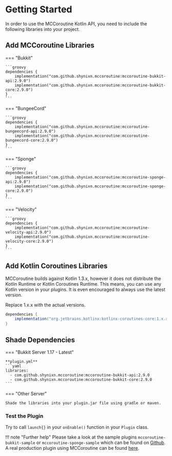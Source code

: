 # Getting Started

In order to use the MCCoroutine Kotlin API, you need to include the following libraries into your project.

## Add MCCoroutine Libraries

=== "Bukkit"

    ```groovy
    dependencies {
        implementation("com.github.shynixn.mccoroutine:mccoroutine-bukkit-api:2.9.0")
        implementation("com.github.shynixn.mccoroutine:mccoroutine-bukkit-core:2.9.0")
    }
    ```

=== "BungeeCord"

    ```groovy
    dependencies {
        implementation("com.github.shynixn.mccoroutine:mccoroutine-bungeecord-api:2.9.0")
        implementation("com.github.shynixn.mccoroutine:mccoroutine-bungeecord-core:2.9.0")
    }
    ```

=== "Sponge"

    ```groovy
    dependencies {
        implementation("com.github.shynixn.mccoroutine:mccoroutine-sponge-api:2.9.0")
        implementation("com.github.shynixn.mccoroutine:mccoroutine-sponge-core:2.9.0")
    }
    ```

=== "Velocity"

    ```groovy
    dependencies {
        implementation("com.github.shynixn.mccoroutine:mccoroutine-velocity-api:2.9.0")
        implementation("com.github.shynixn.mccoroutine:mccoroutine-velocity-core:2.9.0")
    }
    ```

## Add Kotlin Coroutines Libraries

MCCoroutine builds against Kotlin 1.3.x, however it does not distribute the Kotlin Runtime or Kotlin Coroutines Runtime.
This means, you can use any Kotlin version in your plugins. It is even encouraged to always use the latest version.

Replace 1.x.x with the actual versions. 

```groovy
dependencies {
    implementation("org.jetbrains.kotlinx:kotlinx-coroutines-core:1.x.x")
}
```

## Shade Dependencies

=== "Bukkit Server 1.17 - Latest"

    **plugin.yml**
    ```yaml
    libraries:
      - com.github.shynixn.mccoroutine:mccoroutine-bukkit-api:2.9.0
      - com.github.shynixn.mccoroutine:mccoroutine-bukkit-core:2.9.0
    ```

=== "Other Server"

    Shade the libraries into your plugin.jar file using gradle or maven. 


### Test the Plugin

Try to call ``launch{}`` in your ``onEnable()`` function in your ``Plugin`` class.

!!! note "Further help"
    Please take a look at the sample plugins ``mccoroutine-bukkit-sample`` or ``mccoroutine-sponge-sample`` which
    can be found on [Github](https://github.com/Shynixn/MCCoroutine).
    A real production plugin using MCCoroutine can be found [here](https://github.com/Shynixn/BlockBall).
